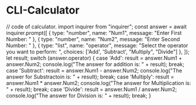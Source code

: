 # CLI-Calculator
// code of calculator.
import inquirer from "inquirer";
const answer = await inquirer.prompt([
    {
        type: "number",
        name: "Num1",
        message: "Enter First Number: "
    },
    {
        type: "number",
        name: "Num2",
        message: "Enter Second Number: "
    },
    {
        type: "list",
        name: "operator",
        message: "Select the operator you want to perform: ",
        choices: ['Add', 'Subtract', "Multiply", "Divide"]
    },
]);
let result;
switch (answer.operator) {
    case 'Add':
        result = answer.Num1 + answer.Num2;
        console.log("The answer for addition is: " + result);
        break;
    case 'Subtract':
        result = answer.Num1 - answer.Num2;
        console.log("The answer for Substractoin is: " + result);
        break;
    case 'Multiply':
        result = answer.Num1 * answer.Num2;
        console.log("The answer for Multiplication is: " + result);
        break;
    case 'Divide':
        result = answer.Num1 / answer.Num2;
        console.log("The answer for Division is: " + result);
        break;
}

